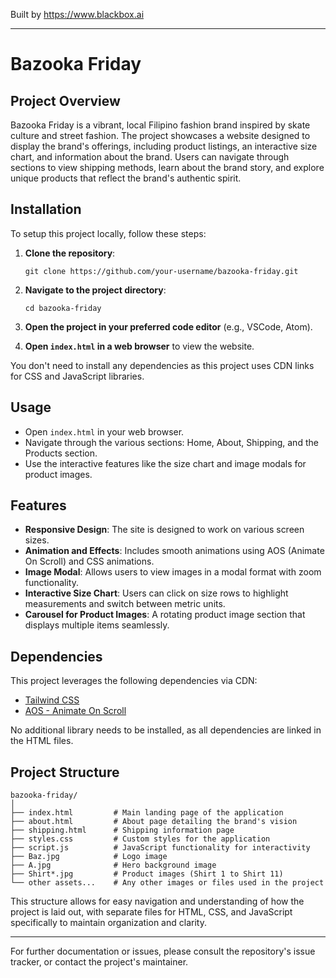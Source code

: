 
Built by https://www.blackbox.ai

---

# Bazooka Friday

## Project Overview
Bazooka Friday is a vibrant, local Filipino fashion brand inspired by skate culture and street fashion. The project showcases a website designed to display the brand's offerings, including product listings, an interactive size chart, and information about the brand. Users can navigate through sections to view shipping methods, learn about the brand story, and explore unique products that reflect the brand's authentic spirit.

## Installation
To setup this project locally, follow these steps:

1. **Clone the repository**:
   ```
   git clone https://github.com/your-username/bazooka-friday.git
   ```
   
2. **Navigate to the project directory**:
   ```
   cd bazooka-friday
   ```

3. **Open the project in your preferred code editor** (e.g., VSCode, Atom).

4. **Open `index.html` in a web browser** to view the website.

You don't need to install any dependencies as this project uses CDN links for CSS and JavaScript libraries.

## Usage
- Open `index.html` in your web browser.
- Navigate through the various sections: Home, About, Shipping, and the Products section.
- Use the interactive features like the size chart and image modals for product images.

## Features
- **Responsive Design**: The site is designed to work on various screen sizes.
- **Animation and Effects**: Includes smooth animations using AOS (Animate On Scroll) and CSS animations.
- **Image Modal**: Allows users to view images in a modal format with zoom functionality.
- **Interactive Size Chart**: Users can click on size rows to highlight measurements and switch between metric units.
- **Carousel for Product Images**: A rotating product image section that displays multiple items seamlessly.

## Dependencies
This project leverages the following dependencies via CDN:
- [Tailwind CSS](https://tailwindcss.com/docs/installation)
- [AOS - Animate On Scroll](https://michalsnik.github.io/aos/)

No additional library needs to be installed, as all dependencies are linked in the HTML files.

## Project Structure
```plaintext
bazooka-friday/
│
├── index.html         # Main landing page of the application
├── about.html         # About page detailing the brand's vision
├── shipping.html      # Shipping information page
├── styles.css         # Custom styles for the application
├── script.js          # JavaScript functionality for interactivity
├── Baz.jpg            # Logo image
├── A.jpg              # Hero background image
├── Shirt*.jpg         # Product images (Shirt 1 to Shirt 11)
└── other assets...    # Any other images or files used in the project
```

This structure allows for easy navigation and understanding of how the project is laid out, with separate files for HTML, CSS, and JavaScript specifically to maintain organization and clarity.

---

For further documentation or issues, please consult the repository's issue tracker, or contact the project's maintainer.